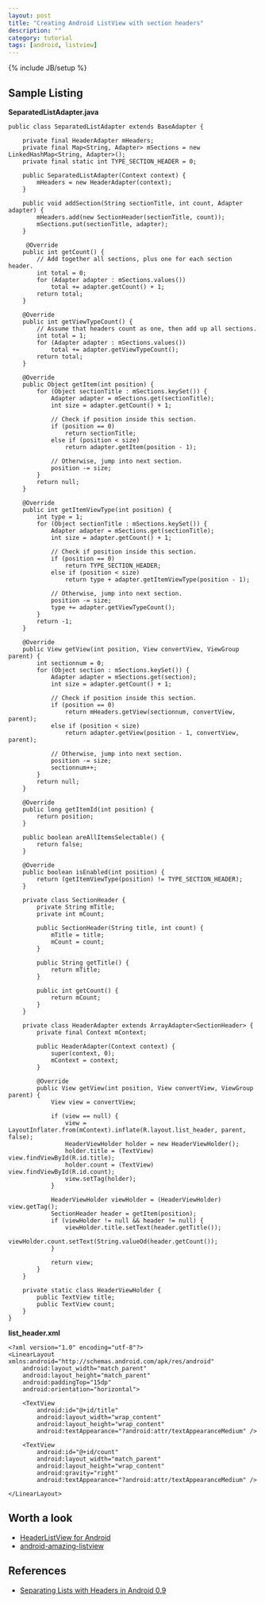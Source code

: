 ```yaml
---
layout: post
title: "Creating Android ListView with section headers"
description: ""
category: tutorial
tags: [android, listview]
---
```

{% include JB/setup %}


## Sample Listing

**SeparatedListAdapter.java**

    public class SeparatedListAdapter extends BaseAdapter {

        private final HeaderAdapter mHeaders;
        private final Map<String, Adapter> mSections = new LinkedHashMap<String, Adapter>();
        private final static int TYPE_SECTION_HEADER = 0;

        public SeparatedListAdapter(Context context) {
            mHeaders = new HeaderAdapter(context);
        }

        public void addSection(String sectionTitle, int count, Adapter adapter) {
            mHeaders.add(new SectionHeader(sectionTitle, count));
            mSections.put(sectionTitle, adapter);
        }

         @Override
        public int getCount() {
            // Add together all sections, plus one for each section header.
            int total = 0;
            for (Adapter adapter : mSections.values())
                total += adapter.getCount() + 1;
            return total;
        }

        @Override
        public int getViewTypeCount() {
            // Assume that headers count as one, then add up all sections.
            int total = 1;
            for (Adapter adapter : mSections.values())
                total += adapter.getViewTypeCount();
            return total;
        }

        @Override
        public Object getItem(int position) {
            for (Object sectionTitle : mSections.keySet()) {
                Adapter adapter = mSections.get(sectionTitle);
                int size = adapter.getCount() + 1;

                // Check if position inside this section.
                if (position == 0)
                    return sectionTitle;
                else if (position < size)
                    return adapter.getItem(position - 1);

                // Otherwise, jump into next section.
                position -= size;
            }
            return null;
        }

        @Override
        public int getItemViewType(int position) {
            int type = 1;
            for (Object sectionTitle : mSections.keySet()) {
                Adapter adapter = mSections.get(sectionTitle);
                int size = adapter.getCount() + 1;

                // Check if position inside this section.
                if (position == 0)
                    return TYPE_SECTION_HEADER;
                else if (position < size)
                    return type + adapter.getItemViewType(position - 1);

                // Otherwise, jump into next section.
                position -= size;
                type += adapter.getViewTypeCount();
            }
            return -1;
        }

        @Override
        public View getView(int position, View convertView, ViewGroup parent) {
            int sectionnum = 0;
            for (Object section : mSections.keySet()) {
                Adapter adapter = mSections.get(section);
                int size = adapter.getCount() + 1;

                // Check if position inside this section.
                if (position == 0)
                    return mHeaders.getView(sectionnum, convertView, parent);
                else if (position < size)
                    return adapter.getView(position - 1, convertView, parent);

                // Otherwise, jump into next section.
                position -= size;
                sectionnum++;
            }
            return null;
        }

        @Override
        public long getItemId(int position) {
            return position;
        }

        public boolean areAllItemsSelectable() {
            return false;
        }

        @Override
        public boolean isEnabled(int position) {
            return (getItemViewType(position) != TYPE_SECTION_HEADER);
        }

        private class SectionHeader {
            private String mTitle;
            private int mCount;

            public SectionHeader(String title, int count) {
                mTitle = title;
                mCount = count;
            }

            public String getTitle() {
                return mTitle;
            }

            public int getCount() {
                return mCount;
            }
        }

        private class HeaderAdapter extends ArrayAdapter<SectionHeader> {
            private final Context mContext;

            public HeaderAdapter(Context context) {
                super(context, 0);
                mContext = context;
            }

            @Override
            public View getView(int position, View convertView, ViewGroup parent) {
                View view = convertView;

                if (view == null) {
                    view = LayoutInflater.from(mContext).inflate(R.layout.list_header, parent, false);
                    HeaderViewHolder holder = new HeaderViewHolder();
                    holder.title = (TextView) view.findViewById(R.id.title);
                    holder.count = (TextView) view.findViewById(R.id.count);
                    view.setTag(holder);
                }

                HeaderViewHolder viewHolder = (HeaderViewHolder) view.getTag();
                SectionHeader header = getItem(position);
                if (viewHolder != null && header != null) {
                    viewHolder.title.setText(header.getTitle());
                    viewHolder.count.setText(String.valueOd(header.getCount());
                }

                return view;
            }
        }

        private static class HeaderViewHolder {
            public TextView title;
            public TextView count;
        }
    }


**list_header.xml**

    <?xml version="1.0" encoding="utf-8"?>
    <LinearLayout xmlns:android="http://schemas.android.com/apk/res/android"
        android:layout_width="match_parent"
        android:layout_height="match_parent"
        android:paddingTop="15dp"
        android:orientation="horizontal">

        <TextView
            android:id="@+id/title"
            android:layout_width="wrap_content"
            android:layout_height="wrap_content"
            android:textAppearance="?android:attr/textAppearanceMedium" />

        <TextView
            android:id="@+id/count"
            android:layout_width="match_parent"
            android:layout_height="wrap_content"
            android:gravity="right"
            android:textAppearance="?android:attr/textAppearanceMedium" />

    </LinearLayout>


## Worth a look

* [HeaderListView for Android](http://applidium.com/en/news/headerlistview_for_android)
* [android-amazing-listview](https://code.google.com/p/android-amazing-listview)


## References

* [Separating Lists with Headers in Android 0.9](http://jsharkey.org/blog/2008/08/18/separating-lists-with-headers-in-android-09)